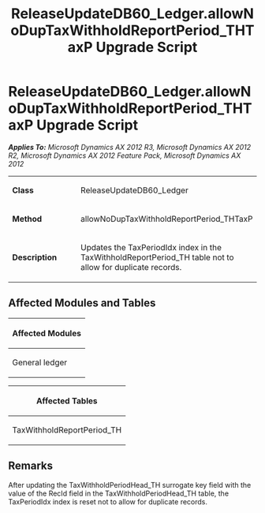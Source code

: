 ﻿---
title: ReleaseUpdateDB60_Ledger.allowNoDupTaxWithholdReportPeriod_THTaxP Upgrade Script
TOCTitle: ReleaseUpdateDB60_Ledger.allowNoDupTaxWithholdReportPeriod_THTaxP Upgrade Script
ms:assetid: 42d22385-8f74-825f-826c-4676e9e91f3a
ms:mtpsurl: https://msdn.microsoft.com/en-us/library/JJ718858(v=AX.60)
ms:contentKeyID: 49707902
ms.date: 05/18/2015
mtps_version: v=AX.60
---

# ReleaseUpdateDB60\_Ledger.allowNoDupTaxWithholdReportPeriod\_THTaxP Upgrade Script 


_**Applies To:** Microsoft Dynamics AX 2012 R3, Microsoft Dynamics AX 2012 R2, Microsoft Dynamics AX 2012 Feature Pack, Microsoft Dynamics AX 2012_

<table>
<colgroup>
<col style="width: 50%" />
<col style="width: 50%" />
</colgroup>
<tbody>
<tr class="odd">
<td><p><strong>Class</strong></p></td>
<td><p>ReleaseUpdateDB60_Ledger</p></td>
</tr>
<tr class="even">
<td><p><strong>Method</strong></p></td>
<td><p>allowNoDupTaxWithholdReportPeriod_THTaxP</p></td>
</tr>
<tr class="odd">
<td><p><strong>Description</strong></p></td>
<td><p>Updates the TaxPeriodIdx index in the TaxWithholdReportPeriod_TH table not to allow for duplicate records.</p></td>
</tr>
</tbody>
</table>


## Affected Modules and Tables

<table>
<colgroup>
<col style="width: 100%" />
</colgroup>
<thead>
<tr class="header">
<th><p>Affected Modules</p></th>
</tr>
</thead>
<tbody>
<tr class="odd">
<td><p>General ledger</p></td>
</tr>
</tbody>
</table>


<table>
<colgroup>
<col style="width: 100%" />
</colgroup>
<thead>
<tr class="header">
<th><p>Affected Tables</p></th>
</tr>
</thead>
<tbody>
<tr class="odd">
<td><p>TaxWithholdReportPeriod_TH</p></td>
</tr>
</tbody>
</table>


## Remarks

After updating the TaxWithholdPeriodHead\_TH surrogate key field with the value of the RecId field in the TaxWithholdPeriodHead\_TH table, the TaxPeriodIdx index is reset not to allow for duplicate records.

  


